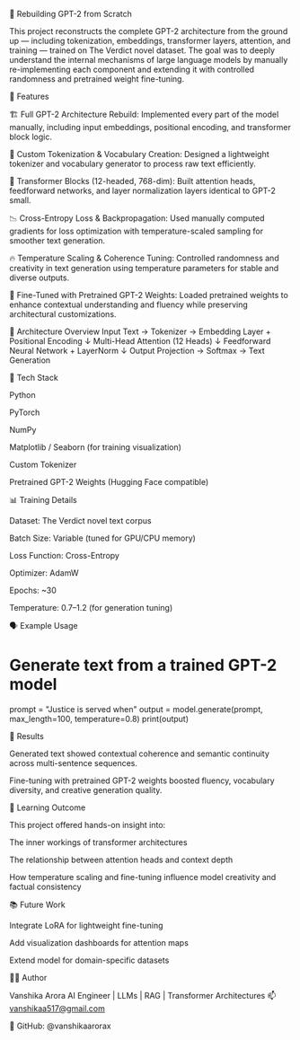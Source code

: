 🧠 Rebuilding GPT-2 from Scratch

This project reconstructs the complete GPT-2 architecture from the ground up — including tokenization, embeddings, transformer layers, attention, and training — trained on The Verdict novel dataset. The goal was to deeply understand the internal mechanisms of large language models by manually re-implementing each component and extending it with controlled randomness and pretrained weight fine-tuning.

🚀 Features

🏗️ Full GPT-2 Architecture Rebuild:
Implemented every part of the model manually, including input embeddings, positional encoding, and transformer block logic.

🧩 Custom Tokenization & Vocabulary Creation:
Designed a lightweight tokenizer and vocabulary generator to process raw text efficiently.

🔁 Transformer Blocks (12-headed, 768-dim):
Built attention heads, feedforward networks, and layer normalization layers identical to GPT-2 small.

📉 Cross-Entropy Loss & Backpropagation:
Used manually computed gradients for loss optimization with temperature-scaled sampling for smoother text generation.

🔥 Temperature Scaling & Coherence Tuning:
Controlled randomness and creativity in text generation using temperature parameters for stable and diverse outputs.

🧠 Fine-Tuned with Pretrained GPT-2 Weights:
Loaded pretrained weights to enhance contextual understanding and fluency while preserving architectural customizations.

🧬 Architecture Overview
Input Text → Tokenizer → Embedding Layer + Positional Encoding
            ↓
      Multi-Head Attention (12 Heads)
            ↓
  Feedforward Neural Network + LayerNorm
            ↓
   Output Projection → Softmax → Text Generation

🧰 Tech Stack

Python

PyTorch

NumPy

Matplotlib / Seaborn (for training visualization)

Custom Tokenizer

Pretrained GPT-2 Weights (Hugging Face compatible)

📊 Training Details

Dataset: The Verdict novel text corpus

Batch Size: Variable (tuned for GPU/CPU memory)

Loss Function: Cross-Entropy

Optimizer: AdamW

Epochs: ~30

Temperature: 0.7–1.2 (for generation tuning)

🗣️ Example Usage
# Generate text from a trained GPT-2 model
prompt = "Justice is served when"
output = model.generate(prompt, max_length=100, temperature=0.8)
print(output)

🧩 Results

Generated text showed contextual coherence and semantic continuity across multi-sentence sequences.

Fine-tuning with pretrained GPT-2 weights boosted fluency, vocabulary diversity, and creative generation quality.

🧠 Learning Outcome

This project offered hands-on insight into:

The inner workings of transformer architectures

The relationship between attention heads and context depth

How temperature scaling and fine-tuning influence model creativity and factual consistency

📚 Future Work

Integrate LoRA for lightweight fine-tuning

Add visualization dashboards for attention maps

Extend model for domain-specific datasets

🧑‍💻 Author

Vanshika Arora
AI Engineer | LLMs | RAG | Transformer Architectures
📫 vanshikaa517@gmail.com

🔗 GitHub: @vanshikaarorax
